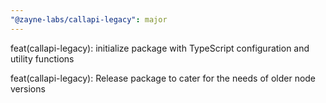 ```yaml
---
"@zayne-labs/callapi-legacy": major
---
```


feat(callapi-legacy): initialize package with TypeScript configuration and utility functions

feat(callapi-legacy): Release package to cater for the needs of older node versions
